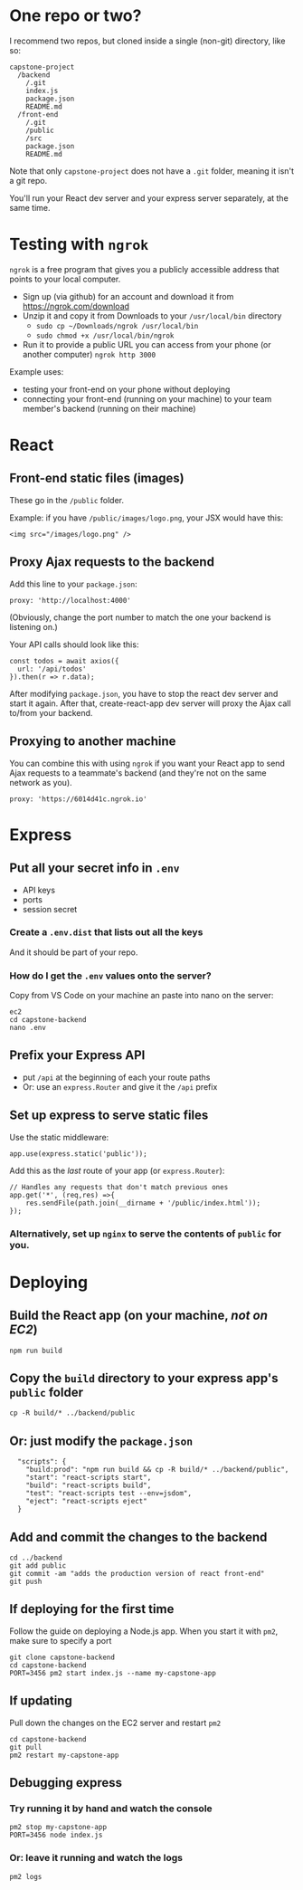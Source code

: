 
# One repo or two?

I recommend two repos, but cloned inside a single (non-git) directory, like so:

```
capstone-project
  /backend
    /.git
    index.js
    package.json
    README.md
  /front-end
    /.git
    /public
    /src
    package.json
    README.md
```

Note that only `capstone-project` does not have a `.git` folder, meaning it isn't a git repo.


You'll run your React dev server and your express server separately, at the same time.

# Testing with `ngrok`

`ngrok` is a free program that gives you a publicly accessible address that points to your local computer.

- Sign up (via github) for an account and download it from https://ngrok.com/download
- Unzip it and copy it from Downloads to your `/usr/local/bin` directory
  - `sudo cp ~/Downloads/ngrok /usr/local/bin`
  - `sudo chmod +x /usr/local/bin/ngrok`
- Run it to provide a public URL you can access from your phone (or another computer) `ngrok http 3000`

Example uses:

- testing your front-end on your phone without deploying 
- connecting your front-end (running on your machine) to your team member's backend (running on their machine)

# React

## Front-end static files (images)

These go in the `/public` folder.

Example: if you have `/public/images/logo.png`, your JSX would have this:

```
<img src="/images/logo.png" />
```

## Proxy Ajax requests to the backend

Add this line to your `package.json`:

```
proxy: 'http://localhost:4000'
```

(Obviously, change the port number to match the one your backend is listening on.)


Your API calls should look like this:

```
const todos = await axios({
  url: '/api/todos'
}).then(r => r.data);
```

After modifying `package.json`, you have to stop the react dev server and start it again.
After that, create-react-app dev server will proxy the Ajax call to/from your backend.

## Proxying to another machine

You can combine this with using `ngrok` if you want your React app to send Ajax requests to a teammate's backend (and they're not on the same network as you).

```
proxy: 'https://6014d41c.ngrok.io'
```

# Express

## Put all your secret info in `.env`

- API keys
- ports
- session secret

### Create a `.env.dist` that lists out all the keys

And it should be part of your repo.

### How do I get the `.env` values onto the server?

Copy from VS Code on your machine an paste into nano on the server:

```
ec2
cd capstone-backend
nano .env
```

## Prefix your Express API

- put `/api` at the beginning of each your route paths
- Or: use an `express.Router` and give it the `/api` prefix

## Set up express to serve static files

Use the static middleware:

```
app.use(express.static('public'));
```

Add this as the *last* route of your app (or `express.Router`):

```
// Handles any requests that don't match previous ones
app.get('*', (req,res) =>{
    res.sendFile(path.join(__dirname + '/public/index.html'));
});
```

### Alternatively, set up `nginx` to serve the contents of `public` for you.




# Deploying

## Build the React app (on your machine, *not on EC2*)

```
npm run build
```

## Copy the `build` directory to your express app's `public` folder

```
cp -R build/* ../backend/public
```

## Or: just modify the `package.json`

```
  "scripts": {
    "build:prod": "npm run build && cp -R build/* ../backend/public",
    "start": "react-scripts start",
    "build": "react-scripts build",
    "test": "react-scripts test --env=jsdom",
    "eject": "react-scripts eject"
  }
```


## Add and commit the changes to the backend

```
cd ../backend
git add public
git commit -am "adds the production version of react front-end"
git push
```

## If deploying for the first time

Follow the guide on deploying a Node.js app. When you start it with `pm2`, make sure to specify a port

```
git clone capstone-backend
cd capstone-backend
PORT=3456 pm2 start index.js --name my-capstone-app
```

## If updating 

Pull down the changes on the EC2 server and restart `pm2`

```
cd capstone-backend
git pull
pm2 restart my-capstone-app
```

## Debugging express

### Try running it by hand and watch the console

```
pm2 stop my-capstone-app
PORT=3456 node index.js
```

### Or: leave it running and watch the logs

```
pm2 logs
```
